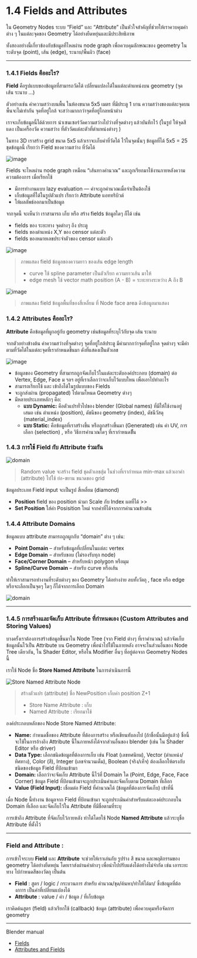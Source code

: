 # 1.4 Fields and Attributes

ใน Geometry Nodes ระบบ “Field” และ “Attribute” เป็นหัวใจสำคัญที่ช่วยให้เราควบคุมค่าต่าง ๆ ในแต่ละจุดของ Geometry ได้อย่างยืดหยุ่นและมีประสิทธิภาพ

ทั้งสองอย่างนี้เกี่ยวข้องกับข้อมูลที่ไหลผ่าน node graph เพื่อควบคุมลักษณะของ geometry ในระดับจุด (point), เส้น (edge), ระนาบ/พื้นผิว (face)

---

### 1.4.1 Fields คืออะไร?

**Field** คือรูปแบบของข้อมูลที่สามารถวัดได้ เปลี่ยนแปลงได้ในแต่ละตำแหน่งบน geometry (จุด เส้น ระนาบ ...)

ตัวอย่างเช่น ค่าความสว่างบนพื้น ในห้องขนาด 5x5 เมตร ที่มีประตู 1 บาน ความสว่างของแต่ละจุดบนพื้นจะไม่เท่ากัน จุดที่อยู่ใกล้ จะสว่างมากกว่าจุดที่อยู่ไกลหน้าต่าง

เราจะเก็บข้อมูลนี้ได้ด้วยการ นำเซนเซอร์วัดความสว่างไปว่างที่จุดต่างๆ แล้วบันทึกไว้ (ในรูป ให้จุดสีแดง เป็นเครื่องวัด ความสว่าง ที่ตัววัดแต่ละตัวที่ตำแหน่งต่างๆ )

ในทาง 3D เราสร้าง grid ขนาด 5x5 แล้วเราจะเก็บค่าที่วัดได้ ไว้ในจุดนั้นๆ
ข้อมูลที่ได้ 5x5 = 25 ชุดข้อมูลนี้ เรียกว่า Field ของความสว่าง ที่วัดได้

![image](../images/104field/field150056.png)

Fields จะไหลผ่าน node graph เหมือน “เส้นทางคำนวณ” และถูกเรียกมาใช้งานภายหลังความความต้องการ เมื่อเรียกใช้

-   มีการทำงานแบบ lazy evaluation — ค่าจะถูกคำนวณเมื่อจำเป็นต้องใช้
-   เก็บข้อมูลที่ใด้ในรูปตัวแปร เรียกว่า Attribute แอททริบิวต์
-   ให้ผลลัพธ์ออกมาเป็นข้อมูล

จากจุดนี้ จะเห็นว่า เราสามารถ เก็บ หรือ สร้าง fields ข้อมูลใดๆ ก็ได้
เช่น

-   fields ของ ระยะทาง จุดต่างๆ ถึง ประตู
-   fields ของตำแหน่ง X,Y ของ censor แต่ละตัว
-   fields ของหมายเลขประจำตัวของ censor แต่ละตัว

![image](../images/104field/distancefield05.png)

> ภาพแสดง field ข้อมูลของความยาว ของเส้น edge length
>
> -   curve ใช้ spline parameter เป็นตัวเรียก ความยาวเส้น มาให้
> -   edge mesh ใช้ vector math position (A - B) = ระยะทางระหว่าง A ถึง B

![image](../images/104field/areafield59.png)

> ภาพแสดง field ข้อมูลพื้นที่ของสี่เหลี่ยม ที่ Node face area ดึงข้อมูลมาแสดง

### 1.4.2 Attributes คืออะไร?

**Attribute** คือข้อมูลที่ผูกอยู่กับ geometry เช่นข้อมูลที่ระบุไว้กับจุด เส้น ระนาบ

จากตัวอย่างข้างต้น ค่าความสว่างที่จุดต่างๆ จุดที่อยู่ใกล้ประตู มีค่ามากกว่าจุดที่อยู่ไกล จุดต่างๆ จะมีค่าตามที่วัดได้ในแต่ละจุดที่เรากำหนดขึ้นมา ดังที่แสดงเป็นตัวเลข

![image](../images/104field/field150108.png)

-   ข้อมูลของ Geometry ที่สามารถถูกจัดเก็บไว้ในแต่ละระดับองค์ประกอบ (domain) ต่อ Vertex, Edge, Face ม ฯลฯ อยู่ที่เราเลือกว่าจะเก็บไว้แบบใหน เพื่อเอาไปทำอะไร
-   สามารถเรียกใช้ และ เข้าถึงได้ในรูปแบบของ Fields
-   จะถูกส่งผ่าน (propagated) ไปตามโหนด Geometry ต่างๆ
-   มีหลายประเภทหลักๆ คือ:
    -   **แบบ Dynamic:** คือตัวแปรทั่วไปของ blender (Global names) ที่มีให้ใช้งานอยู่เสมอ เช่น ตำแหน่ง (position), ดัชนีของ geometry (index), ดัชนีวัสดุ (material_index)
    -   **แบบ Static:** คือข้อมูลที่เราสร้างขึ้น หรือถูกสร้างขึ้นมา (Generated) เช่น ค่า UV, การเลือก (selection) , หรือ วิธีการคำนวณใดๆ ที่เรากำหนดขึั้น

### 1.4.3 การใช้ Field กับ Attribute ร่วมกัน

![domain](../images/104field/field175.png)

> Random value จะสร้าง field ชุดตัวเลขสุ่ม ในช่วงที่เรากำหนด min-max แล้วเอาค่า (attribute) ไปใช้ ย่อ-ขยาน ขนาดของ grid

ข้อมูลประเภท Field input จะเป็นรูป สี่เหลี่ยม (diamond)

-   **Position** field ของ position นำมา Scale กับ Index ผลที่ได้ >>
-   **Set Position** ใส่ค่า Posisition ใหม่ จากค่าที่ได้จากการคำนวณข้างต้น

### 1.4.4 Attribute Domains

ข้อมูลแบบ attribute สามารถถูกผูกกับ “domain” ต่าง ๆ เช่น:

-   **Point Domain** – สำหรับข้อมูลที่เปลี่ยนในแต่ละ vertex
-   **Edge Domain** – สำหรับขอบ (ไม่รองรับทุก node)
-   **Face/Corner Domain** – สำหรับหน้า polygon หรือมุม
-   **Spline/Curve Domain** – สำหรับ curve หรือเส้น

ทำให้เราสามารถทำงานที่ระดับต่างๆ ของ Geometry ได้อย่างง่าย ลบทั้งวัตถุ , face หรือ edge หรือจะเลือกเป็นจุดๆ ใดๆ ก็ได้จากการเลือก Domain

![domain](../images/104field/domain151739.png)

---

### 1.4.5 การสร้างและจัดเก็บ Attribute ที่กำหนดเอง (Custom Attributes and Storing Values)

บางครั้งเราต้องการสร้างข้อมูลขึ้นมาใน Node Tree (จาก Field ต่างๆ ที่เราคำนวณ) แล้วจัดเก็บข้อมูลนั้นไว้เป็น Attribute บน Geometry เพื่อนำไปใช้ในภายหลัง อาจจะในส่วนอื่นของ Node Tree เดียวกัน, ใน Shader Editor, หรือใน Modifier อื่นๆ ที่อยู่ต่อจาก Geometry Nodes นี้

เราใช้ Node ชื่อ **Store Named Attribute** ในการดำเนินการนี้

![Store Named Attribute Node](../images/104field/field36.png) 
> สร้างตัวแปร (attribute) ชื่อ NewPosition เก็บค่า position Z+1 
> 
>   - Store Name Attribute : เก็บ
>   - Named Attribute : เรียกมาใช้
> 

องค์ประกอบหลักของ Node Store Named Attribute:

-   **Name:** กำหนดชื่อของ Attribute ที่ต้องการสร้าง หรือเขียนทับลงไป (ถ้าชื่อนั้นมีอยู่แล้ว) ชื่อนี้จะใช้ในการอ้างอิง Attribute นี้ในภายหลังได้จากส่วนอื่นของ blender (เช่น ใน Shader Editor หรือ driver)
-   **Data Type:** เลือกชนิดข้อมูลที่ต้องการเก็บ เช่น Float (เลขทศนิยม), Vector (ตำแหน่ง/ทิศทาง), Color (สี), Integer (เลขจำนวนเต็ม), Boolean (จริง/เท็จ) ต้องเลือกให้ตรงกับชนิดของข้อมูล Field ที่ป้อนเข้ามา
-   **Domain:** เลือกว่าจะจัดเก็บ Attribute นี้ไว้ที่ Domain ใด (Point, Edge, Face, Face Corner) ข้อมูล Field ที่ป้อนเข้ามาจะถูกประเมินค่าและจัดเก็บตาม Domain ที่เลือก
-   **Value (Field Input):** เชื่อมต่อ Field ที่คำนวณได้ (ข้อมูลที่ต้องการจัดเก็บ) เข้าที่นี่

เมื่อ Node นี้ทำงาน ข้อมูลจาก Field ที่ป้อนเข้ามา จะถูกประเมินค่าสำหรับแต่ละองค์ประกอบใน Domain ที่เลือก และจัดเก็บไว้ใน Attribute ที่มีชื่อตามที่ระบุ

การเข้าถึง Attribute ที่จัดเก็บไว้ภายหลัง ทำได้โดยใช้ Node **Named Attribute** แล้วระบุชื่อ Attribute ที่ตั้งไว้

---

### Field and Attribute :

การเข้าใจระบบ **Field** และ **Attribute** จะช่วยให้เราเล่นกับ รูปร่าง สี ขนาด และพฤติกรรมของ geometry ได้อย่างยืดหยุ่น โดยเราส่งผ่านค่าต่างๆ เพื่อนำไปปรับแต่งได้อย่างไม่จำกัด เช่น เอาระยะทาง ไปกำหนดสีของวัตถุ เป็นต้น

  - **Field** : สูตร / logic / กระบวนการ สำหรับ คำนวณ/ขุด/ค้นหา/ทำให้ได้มา/ ซึ่งข้อมูลที่ต้องกาาร เป็นค่าที่เปลี่ยนแปลงได้
  - **Attribute** : value / ค่า / ข้อมูล / ที่เก็บข้อมูล

เราคิดค้นสูตร (field) แล้วเรียกใช้ (callback) ข้อมูล (attribute) เพื่อควบคุมหรือจัดการ geometry

---

Blender manual

-   [Fields](https://docs.blender.org/manual/en/3.0/modeling/geometry_nodes/fields.html)
-   [Attributes and Fields](https://code.blender.org/2021/08/attributes-and-fields/)